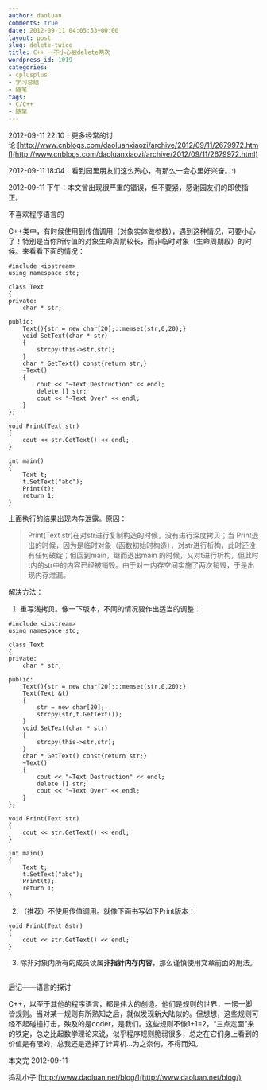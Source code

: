 ```yaml
---
author: daoluan
comments: true
date: 2012-09-11 04:05:53+00:00
layout: post
slug: delete-twice
title: C++ 一不小心被delete两次
wordpress_id: 1019
categories:
- cplusplus
- 学习总结
- 随笔
tags:
- C/C++
- 随笔
---
```


2012-09-11 22:10：更多经常的讨论 [http://www.cnblogs.com/daoluanxiaozi/archive/2012/09/11/2679972.html](http://www.cnblogs.com/daoluanxiaozi/archive/2012/09/11/2679972.html)

2012-09-11 18:04：看到园里朋友们这么热心，有那么一会心里好兴奋。:)

2012-09-11 下午：本文曾出现很严重的错误，但不要紧，感谢园友们的即使指正。

<!-- more -->

不喜欢程序语言的

C++类中，有时候使用到传值调用（对象实体做参数），遇到这种情况，可要小心了！特别是当你所传值的对象生命周期较长，而非临时对象（生命周期段）的时候。来看看下面的情况：

    
    #include <iostream>
    using namespace std;
    
    class Text
    {
    private:
    	char * str;
    
    public:
    	Text(){str = new char[20];::memset(str,0,20);}
    	void SetText(char * str)
    	{
    		strcpy(this->str,str);
    	}
    	char * GetText() const{return str;}
    	~Text()
    	{
    		cout << "~Text Destruction" << endl;
    		delete [] str;
    		cout << "~Text Over" << endl;
    	}
    };
    
    void Print(Text str)
    {
    	cout << str.GetText() << endl;
    }
    
    int main()
    {
    	Text t;
    	t.SetText("abc");
    	Print(t);
    	return 1;
    }


上面执行的结果出现内存泄露。原因：


<blockquote>Print(Text str)在对str进行复制构造的时候，没有进行深度拷贝；当 Print退出的时候，因为是临时对象（函数初始时构造），对str进行析构，此时还没有任何破绽；但回到main，继而退出main 的时候，又对t进行析构，但此时t内的str中的内容已经被销毁。由于对一内存空间实施了两次销毁，于是出现内存泄漏。</blockquote>


解决方法：



	
  1. 重写浅拷贝。像一下版本，不同的情况要作出适当的调整：

    
    #include <iostream>
    using namespace std;
    
    class Text
    {
    private:
    	char * str;
    
    public:
    	Text(){str = new char[20];::memset(str,0,20);}
    	Text(Text &t)
    	{
    		str = new char[20];
    		strcpy(str,t.GetText());
    	}
    	void SetText(char * str)
    	{
    		strcpy(this->str,str);
    	}
    	char * GetText() const{return str;}
    	~Text()
    	{
    		cout << "~Text Destruction" << endl;
    		delete [] str;
    		cout << "~Text Over" << endl;
    	}
    };
    
    void Print(Text str)
    {
    	cout << str.GetText() << endl;
    }
    
    int main()
    {
    	Text t;
    	t.SetText("abc");
    	Print(t);
    	return 1;
    }




	
  2. （推荐）不使用传值调用。就像下面书写如下Print版本：

    
    void Print(Text &str)
    {
    	cout << str.GetText() << endl;
    }




	
  3. 除非对象内所有的成员读属**非指针内存内容**，那么谨慎使用文章前面的用法。




## 
后记——语言的探讨


C++，以至于其他的程序语言，都是伟大的创造。他们是规则的世界，一愣一脚皆规则。当对某一规则有所熟知之后，就似发现新大陆似的。但想想，这些规则可经不起碰撞打击，殃及的是coder，是我们。这些规则不像1+1=2，“三点定面”来的铁定，总之比起数学理论来说，似乎程序规则脆弱很多，总之在它们身上看到的价值是有限的，总我还是选择了计算机...为之奈何，不得而知。

本文完 2012-09-11

捣乱小子 [http://www.daoluan.net/blog/](http://www.daoluan.net/blog/)
